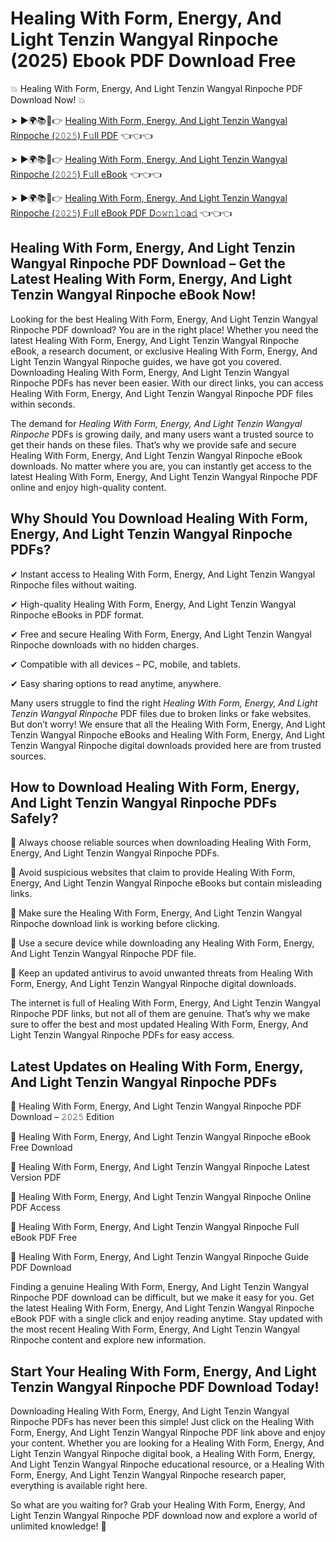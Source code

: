 # Healing With Form, Energy, And Light Tenzin Wangyal Rinpoche (2025) Ebook PDF Download Free

💥 Healing With Form, Energy, And Light Tenzin Wangyal Rinpoche PDF Download Now! 💥

➤ ►🌍📚📱👉 [Healing With Form, Energy, And Light Tenzin Wangyal Rinpoche (𝟸𝟶𝟸𝟻) F𝚞ll PDF](https://getpdf.xyz/healing-with-form-energy-and-light-tenzin-wangyal-rinpoche) 👈👈👈


➤ ►🌍📚📱👉 [Healing With Form, Energy, And Light Tenzin Wangyal Rinpoche (𝟸𝟶𝟸𝟻) F𝚞ll eBook](https://getpdf.xyz/healing-with-form-energy-and-light-tenzin-wangyal-rinpoche) 👈👈👈


➤ ►🌍📚📱👉 [Healing With Form, Energy, And Light Tenzin Wangyal Rinpoche (𝟸𝟶𝟸𝟻) F𝚞ll eBook PDF D𝚘𝚠𝚗𝚕𝚘a𝚍](https://getpdf.xyz/healing-with-form-energy-and-light-tenzin-wangyal-rinpoche) 👈👈👈


## Healing With Form, Energy, And Light Tenzin Wangyal Rinpoche PDF Download – Get the Latest Healing With Form, Energy, And Light Tenzin Wangyal Rinpoche eBook Now!

Looking for the best Healing With Form, Energy, And Light Tenzin Wangyal Rinpoche PDF download? You are in the right place! Whether you need the latest Healing With Form, Energy, And Light Tenzin Wangyal Rinpoche eBook, a research document, or exclusive Healing With Form, Energy, And Light Tenzin Wangyal Rinpoche guides, we have got you covered. Downloading Healing With Form, Energy, And Light Tenzin Wangyal Rinpoche PDFs has never been easier. With our direct links, you can access Healing With Form, Energy, And Light Tenzin Wangyal Rinpoche PDF files within seconds.

The demand for *Healing With Form, Energy, And Light Tenzin Wangyal Rinpoche* PDFs is growing daily, and many users want a trusted source to get their hands on these files. That’s why we provide safe and secure Healing With Form, Energy, And Light Tenzin Wangyal Rinpoche eBook downloads. No matter where you are, you can instantly get access to the latest Healing With Form, Energy, And Light Tenzin Wangyal Rinpoche PDF online and enjoy high-quality content.

## Why Should You Download Healing With Form, Energy, And Light Tenzin Wangyal Rinpoche PDFs?

✔ Instant access to Healing With Form, Energy, And Light Tenzin Wangyal Rinpoche files without waiting.

✔ High-quality Healing With Form, Energy, And Light Tenzin Wangyal Rinpoche eBooks in PDF format.

✔ Free and secure Healing With Form, Energy, And Light Tenzin Wangyal Rinpoche downloads with no hidden charges.

✔ Compatible with all devices – PC, mobile, and tablets.

✔ Easy sharing options to read anytime, anywhere.

Many users struggle to find the right *Healing With Form, Energy, And Light Tenzin Wangyal Rinpoche* PDF files due to broken links or fake websites. But don’t worry! We ensure that all the Healing With Form, Energy, And Light Tenzin Wangyal Rinpoche eBooks and Healing With Form, Energy, And Light Tenzin Wangyal Rinpoche digital downloads provided here are from trusted sources.

## How to Download Healing With Form, Energy, And Light Tenzin Wangyal Rinpoche PDFs Safely?

📌 Always choose reliable sources when downloading Healing With Form, Energy, And Light Tenzin Wangyal Rinpoche PDFs.

📌 Avoid suspicious websites that claim to provide Healing With Form, Energy, And Light Tenzin Wangyal Rinpoche eBooks but contain misleading links.

📌 Make sure the Healing With Form, Energy, And Light Tenzin Wangyal Rinpoche download link is working before clicking.

📌 Use a secure device while downloading any Healing With Form, Energy, And Light Tenzin Wangyal Rinpoche PDF file.

📌 Keep an updated antivirus to avoid unwanted threats from Healing With Form, Energy, And Light Tenzin Wangyal Rinpoche digital downloads.

The internet is full of Healing With Form, Energy, And Light Tenzin Wangyal Rinpoche PDF links, but not all of them are genuine. That’s why we make sure to offer the best and most updated Healing With Form, Energy, And Light Tenzin Wangyal Rinpoche PDFs for easy access.

## Latest Updates on Healing With Form, Energy, And Light Tenzin Wangyal Rinpoche PDFs

🔹 Healing With Form, Energy, And Light Tenzin Wangyal Rinpoche PDF Download – 𝟸𝟶𝟸𝟻 Edition

🔹 Healing With Form, Energy, And Light Tenzin Wangyal Rinpoche eBook Free Download

🔹 Healing With Form, Energy, And Light Tenzin Wangyal Rinpoche Latest Version PDF

🔹 Healing With Form, Energy, And Light Tenzin Wangyal Rinpoche Online PDF Access

🔹 Healing With Form, Energy, And Light Tenzin Wangyal Rinpoche Full eBook PDF Free

🔹 Healing With Form, Energy, And Light Tenzin Wangyal Rinpoche Guide PDF Download

Finding a genuine Healing With Form, Energy, And Light Tenzin Wangyal Rinpoche PDF download can be difficult, but we make it easy for you. Get the latest Healing With Form, Energy, And Light Tenzin Wangyal Rinpoche eBook PDF with a single click and enjoy reading anytime. Stay updated with the most recent Healing With Form, Energy, And Light Tenzin Wangyal Rinpoche content and explore new information.

## Start Your Healing With Form, Energy, And Light Tenzin Wangyal Rinpoche PDF Download Today!

Downloading Healing With Form, Energy, And Light Tenzin Wangyal Rinpoche PDFs has never been this simple! Just click on the Healing With Form, Energy, And Light Tenzin Wangyal Rinpoche PDF link above and enjoy your content. Whether you are looking for a Healing With Form, Energy, And Light Tenzin Wangyal Rinpoche digital book, a Healing With Form, Energy, And Light Tenzin Wangyal Rinpoche educational resource, or a Healing With Form, Energy, And Light Tenzin Wangyal Rinpoche research paper, everything is available right here.

So what are you waiting for? Grab your Healing With Form, Energy, And Light Tenzin Wangyal Rinpoche PDF download now and explore a world of unlimited knowledge! 🚀